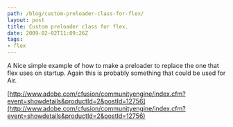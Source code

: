 ```yaml
---
path: /blog/custom-preloader-class-for-flex/
layout: post
title: Custom preloader class for flex.
date: 2009-02-02T11:09:26Z
tags:
- flex
---
```


A Nice simple example of how to make a preloader to replace the one that flex uses on startup. Again this is probably something that could be used for Air.

[http://www.adobe.com/cfusion/communityengine/index.cfm?event=showdetails&productId=2&postId=12756](http://www.adobe.com/cfusion/communityengine/index.cfm?event=showdetails&productId=2&postId=12756)